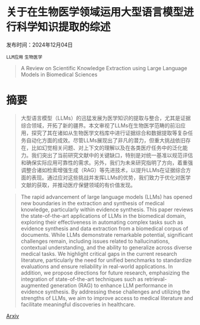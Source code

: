 # 关于在生物医学领域运用大型语言模型进行科学知识提取的综述

发布时间：2024年12月04日

`LLM应用` `生物医学`

> A Review on Scientific Knowledge Extraction using Large Language Models in Biomedical Sciences

# 摘要

> 大型语言模型（LLMs）的迅猛发展为医学知识的提取与整合，尤其是证据综合领域，开拓了新的疆界。本文审视了LLMs在生物医学范畴的前沿应用，探究了其在诸如从生物医学文档库中进行证据综合和数据提取等复杂任务自动化方面的成效。尽管LLMs展现出了非凡的潜力，但重大挑战依旧存在，比如幻觉相关问题、对上下文的理解以及在各类医疗任务中的泛化能力。我们突出了当前研究文献中的关键缺口，特别是对统一基准以规范评估和确保实际应用可靠性的需求。另外，我们为未来研究指明了方向，着重强调整合诸如检索增强生成（RAG）等先进技术，以提升LLMs在证据综合方面的表现。通过应对这些挑战并发挥LLMs的优势，我们致力于优化对医学文献的获取，并推动医疗保健领域的有价值发现。

> The rapid advancement of large language models (LLMs) has opened new boundaries in the extraction and synthesis of medical knowledge, particularly within evidence synthesis. This paper reviews the state-of-the-art applications of LLMs in the biomedical domain, exploring their effectiveness in automating complex tasks such as evidence synthesis and data extraction from a biomedical corpus of documents. While LLMs demonstrate remarkable potential, significant challenges remain, including issues related to hallucinations, contextual understanding, and the ability to generalize across diverse medical tasks. We highlight critical gaps in the current research literature, particularly the need for unified benchmarks to standardize evaluations and ensure reliability in real-world applications. In addition, we propose directions for future research, emphasizing the integration of state-of-the-art techniques such as retrieval-augmented generation (RAG) to enhance LLM performance in evidence synthesis. By addressing these challenges and utilizing the strengths of LLMs, we aim to improve access to medical literature and facilitate meaningful discoveries in healthcare.

[Arxiv](https://arxiv.org/abs/2412.03531)